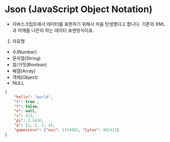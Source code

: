 
# Json (JavaScript Object Notation)	
- 자바스크립트에서 데이터를 표현하기 위해서 처음 탄생했다고 합니다.
기존의 XML과 어깨를 나란히 하는 데이터 표현방식이죠.

1) 자료형
- 수(Number)
- 문자열(String)
- 참/거짓(Boolean)
- 배열(Array)
- 객체(Object)
- NULL

~~~ json
{
	"hello": "world",
	"t": true ,
	"f": false,
	"n": null,
	"i": 123,
	"pi": 3.1416,
	"a": [1, 2, 3, 4],
	"gamescore": {"osu": 2154942, "Cytus": 862411}
}
~~~



